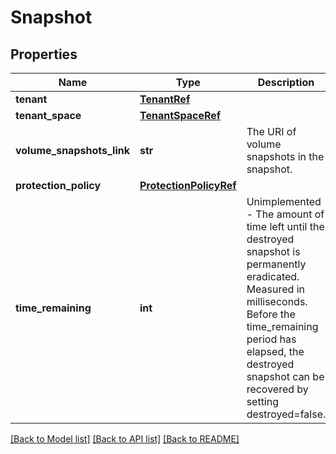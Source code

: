 # Snapshot

## Properties
Name | Type | Description | Notes
------------ | ------------- | ------------- | -------------
**tenant** | [**TenantRef**](TenantRef.md) |  | 
**tenant_space** | [**TenantSpaceRef**](TenantSpaceRef.md) |  | 
**volume_snapshots_link** | **str** | The URI of volume snapshots in the snapshot. | 
**protection_policy** | [**ProtectionPolicyRef**](ProtectionPolicyRef.md) |  | [optional] 
**time_remaining** | **int** | Unimplemented - The amount of time left until the destroyed snapshot is permanently eradicated. Measured in milliseconds. Before the time_remaining period has elapsed, the destroyed snapshot can be recovered by setting destroyed&#x3D;false. | [optional] 

[[Back to Model list]](../README.md#documentation-for-models) [[Back to API list]](../README.md#documentation-for-api-endpoints) [[Back to README]](../README.md)

